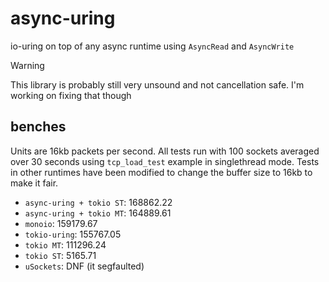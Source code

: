 # async-uring
io-uring on top of any async runtime using `AsyncRead` and `AsyncWrite`

> [!WARNING]
> This library is probably still very unsound and not cancellation safe. I'm working on fixing that though

## benches
Units are 16kb packets per second.
All tests run with 100 sockets averaged over 30 seconds using `tcp_load_test` example in singlethread mode.
Tests in other runtimes have been modified to change the buffer size to 16kb to make it fair.

- `async-uring + tokio ST`: 168862.22
- `async-uring + tokio MT`: 164889.61
- `monoio`: 159179.67
- `tokio-uring`: 155767.05
- `tokio MT`: 111296.24
- `tokio ST`: 5165.71
- `uSockets`: DNF (it segfaulted)
